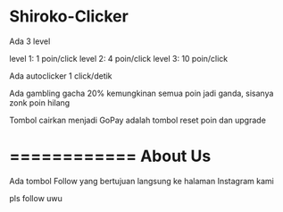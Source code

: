 # Shiroko-Clicker

Ada 3 level

level 1: 1 poin/click
level 2: 4 poin/click
level 3: 10 poin/click

Ada autoclicker 1 click/detik

Ada gambling gacha 20% kemungkinan semua poin jadi ganda, sisanya zonk poin hilang

Tombol cairkan menjadi GoPay adalah tombol reset poin dan upgrade

============
About Us
=

Ada tombol Follow yang bertujuan langsung ke halaman Instagram kami

pls follow uwu
